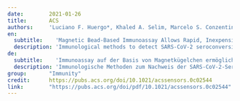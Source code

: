 ```yaml
---
date:        2021-01-26
title:       ACS
authors:     'Luciano F. Huergo*, Khaled A. Selim, Marcelo S. Conzentino, Edileusa C. M. Gerhardt, Adrian R. S. Santos, Berenike Wagner, Janette T. Alford, Nelli Deobald, Fabio O. Pedrosa, Emanuel M. de Souza, Meri B. Nogueira, Sônia M. Raboni, Dênio Souto, Fabiane G. M. Rego, Dalila L. Zanette, Mateus N. Aoki, Jeanine M. Nardin, Bruna Fornazari, Hugo M. P. Morales, Vânia A. Borges, Annika Nelde, Juliane S. Walz, Matthias Becker, Nicole Schneiderhan-Marra, Ulrich Rothbauer, Rodrigo A. Reis, and Karl Forchhammer'
en:
  subtitle:    'Magnetic Bead-Based Immunoassay Allows Rapid, Inexpensive, and Quantitative Detection of Human SARS-CoV-2 Antibodies'
  description: 'Immunological methods to detect SARS-CoV-2 seroconversion in humans are important to track COVID-19 cases and the humoral response to SARS-CoV-2 infections and immunization to future vaccines. The aim of this work was to develop a simple chromogenic magnetic bead-based immunoassay which allows rapid, inexpensive, and quantitative detection of human antibodies against SARS-CoV-2 in serum, plasma, or blood. Recombinant 6xHis-tagged SARS-CoV-2 Nucleocapsid protein was mobilized on the surface of Ni2+ magnetic beads and challenged with serum or blood samples obtained from controls or COVID-19 cases. The beads were washed, incubated with anti-human IgG-HPR conjugate, and immersed into a solution containing a chromogenic HPR substrate. Bead transfer and homogenization between solutions was aided by a simple low-cost device. The method was validated by two independent laboratories, and the performance to detect SARS-CoV-2 seroconversion in humans was in the same range as obtained using the gold standard immunoassays ELISA and Luminex, though requiring only a fraction of consumables, instrumentation, time to deliver results, and volume of sample. Furthermore, the results obtained with the method described can be visually interpreted without compromising accuracy as demonstrated by validation at a point-of-care unit. The magnetic bead immunoassay throughput can be customized on demand and is readily adapted to be used with any other 6xHis tagged protein or peptide as antigen to track other diseases.'
de: 
  subtitle:    'Immunoassay auf der Basis von Magnetkügelchen ermöglicht schnellen, kostengünstigen und quantitativen Nachweis von menschlichen SARS-CoV-2-Antikörpern'
  description: 'Immunologische Methoden zum Nachweis der SARS-CoV-2-Serokonversion beim Menschen sind wichtig, um COVID-19-Fälle und die humorale Reaktion auf SARS-CoV-2-Infektionen sowie die Immunisierung mit künftigen Impfstoffen zu verfolgen. Ziel dieser Arbeit war die Entwicklung eines einfachen chromogenen Immunoassays auf Magnetic-Bead-Basis, der einen schnellen, kostengünstigen und quantitativen Nachweis von menschlichen Antikörpern gegen SARS-CoV-2 in Serum, Plasma oder Blut ermöglicht. Das rekombinante 6xHis-markierte SARS-CoV-2-Nukleokapsidprotein wurde auf der Oberfläche von Ni2+-Magnetbeads mobilisiert und mit Serum- oder Blutproben von Kontrollen oder COVID-19-Fällen in Kontakt gebracht. Die Beads wurden gewaschen, mit Anti-Human-IgG-HPR-Konjugat inkubiert und in eine Lösung mit einem chromogenen HPR-Substrat getaucht. Der Bead-Transfer und die Homogenisierung zwischen den Lösungen wurde durch ein einfaches, kostengünstiges Gerät unterstützt. Die Methode wurde von zwei unabhängigen Labors validiert, und die Leistung zum Nachweis einer SARS-CoV-2-Serokonversion beim Menschen lag im gleichen Bereich wie bei den Goldstandard-Immunoassays ELISA und Luminex, wobei nur ein Bruchteil der Verbrauchsmaterialien, der Geräte, der Zeit zur Bereitstellung der Ergebnisse und des Probenvolumens benötigt wurde. Darüber hinaus können die mit der beschriebenen Methode erzielten Ergebnisse visuell interpretiert werden, ohne die Genauigkeit zu beeinträchtigen, wie die Validierung in einer Point-of-Care-Einheit gezeigt hat. Der Durchsatz des Magnetkügelchen-Immunoassays kann bei Bedarf angepasst werden und lässt sich ohne weiteres mit jedem anderen 6xHis-markierten Protein oder Peptid als Antigen zum Nachweis anderer Krankheiten verwenden.'
group:       "Immunity"
credit:      https://pubs.acs.org/doi/10.1021/acssensors.0c02544
link:        "https://pubs.acs.org/doi/pdf/10.1021/acssensors.0c02544"
---
```

<object data="{{ page.link }}" style='height:calc(100vh - 400px); width: 100%' type='application/pdf'></object>